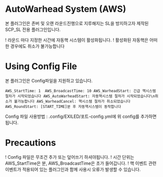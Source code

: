 # AutoWarhead System (AWS)
본 플러그인은 존버 및 오랜 라운드진행으로 지루해지는 SL을 방지하고자 제작된 SCP_SL 전용 플러그인입니다.

! 라운드 마다 지정한 시간에 자동핵 시스템이 활성화됩니다.
! 활성화된 자동핵은 어떠한 경우에도 취소가 불가능합니다

# Using Config File
본 플러그인은 Config파일을 지원하고 있습니다.

`
AWS_StartTime: 1 
AWS_BroadcastTime: 10
AWS_WarheadStart: 긴급 핵시스템 절차가 시작되었습니다
AWS_AutoWarheadStart: 자동핵시스템 절차가 시작되었습니다\n취소가 불가능합니다
AWS_WarheadCancel: 핵시스템 절차가 취소되었습니다
AWS_RoundStart: [START_TIME]분 후 자동핵시스템이 동작합니다
`

Config 파일 사용방법 : .config/EXILED/포트-config.yml에 위 config를 추가하면 됩니다.

# Precautions

! Config 파일은 무조건 추가 또는 덮어쓰기 하셔야됩니다.
! 시간 단위는 AWS_StartTime은 분, AWS_BroadcastTime은 초가 들어갑니다.
! 핵 이벤트 관련 이벤트가 적용되어 있는 플러그인과 함께 사용시 오류가 발생할 수 있습니다.
